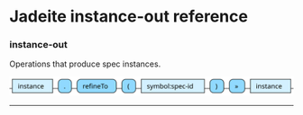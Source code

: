 <!---
  This markdown file was generated. Do not edit.
  -->

# Jadeite instance-out reference

### <a name="instance-out"></a>instance-out

Operations that produce spec instances.

!["instance-out"](./halite-bnf-diagrams/instance-out-j.svg)

---
